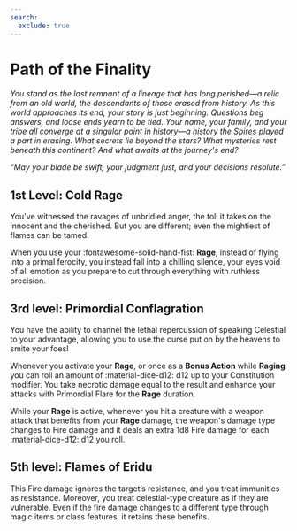```yaml
---
search:
  exclude: true
---
```


# Path of the Finality

*You stand as the last remnant of a lineage that has long  perished—a relic from an old world, the descendants of those erased from history. As this world approaches its end, your story is just beginning. Questions beg answers, and loose ends yearn to be tied. Your name, your family, and your tribe all converge at a singular point in history—a history the Spires played a part in erasing. What secrets lie beyond the stars? What mysteries rest beneath this continent? And what awaits at the journey's end?*

*“May your blade be swift, your judgment just, and your decisions resolute.”*

## 1st Level: Cold Rage

You've witnessed the ravages of unbridled anger, the toll it takes on the innocent and the cherished. But you are different; even the mightiest of flames can be tamed.

When you use your :fontawesome-solid-hand-fist: **Rage**, instead of flying into a primal ferocity, you instead fall into a chilling silence, your eyes void of all emotion as you prepare to cut through everything with ruthless precision.

## 3rd level: Primordial Conflagration

You have the ability to channel the lethal repercussion of speaking Celestial to your advantage, allowing you to use the curse put on by the heavens to smite your foes!

Whenever you activate your **Rage**, or once as a **Bonus Action** while **Raging** you can roll an amount of :material-dice-d12: d12 up to your Constitution modifier. You take necrotic damage equal to the result and enhance your attacks with Primordial Flare for the **Rage** duration.

While your **Rage** is active, whenever you hit a creature with a weapon attack that benefits from your **Rage** damage, the weapon's damage type changes to Fire damage and it deals an extra 1d8 Fire damage for each :material-dice-d12: d12 you roll.


## 5th level: Flames of Eridu



This Fire damage ignores the target’s resistance, and you treat immunities as resistance. Moreover, you treat celestial-type creature as if they are vulnerable. Even if the fire damage changes to a different type through magic items or class features, it retains these benefits.
